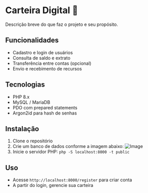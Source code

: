 # Carteira Digital 💼

Descrição breve do que faz o projeto e seu propósito.

## Funcionalidades

- Cadastro e login de usuários
- Consulta de saldo e extrato
- Transferência entre contas (opcional)
- Envio e recebimento de recursos

## Tecnologias

- PHP 8.x
- MySQL / MariaDB
- PDO com prepared statements
- Argon2id para hash de senhas

## Instalação

1. Clone o repositório  
2. Crie um banco de dados conforme a imagem abaixo:
  ![Image](https://github.com/user-attachments/assets/91731aae-a048-4a86-bbbf-ad95fe39485c)
3. Inicie o servidor PHP: `php -S localhost:8000 -t public`

## Uso

- Acesse `http://localhost:8000/register` para criar conta  
- A partir do login, gerencie sua carteira
